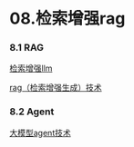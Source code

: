 # 08.检索增强rag

### 8.1 RAG

[检索增强llm](/docs/08.检索增强rag/检索增强llm/检索增强llm.md "检索增强llm")

[rag（检索增强生成）技术](/docs/08.检索增强rag/rag（检索增强生成）技术/rag（检索增强生成）技术.md "rag（检索增强生成）技术")



### 8.2 Agent

[大模型agent技术](/docs/08.检索增强rag/大模型agent技术/大模型agent技术.md "大模型agent技术")
